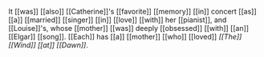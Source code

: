 It [[was]] [[also]] [[Catherine]]'s [[favorite]] [[memory]] [[in]] concert [[as]] [[a]] [[married]] [[singer]] [[in]] [[love]] [[with]] her [[pianist]], and [[Louise]]'s, whose [[mother]] [[was]] deeply [[obsessed]] [[with]] [[an]] [[Elgar]] [[song]]. [[Each]] has [[a]] [[mother]] [[who]] [[loved]] *[[The]] [[Wind]] [[at]] [[Dawn]]*.  